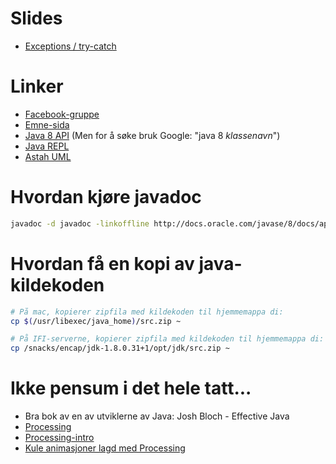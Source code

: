 # Slides

- [Exceptions / try-catch](https://slides.com/evestera/feilmeldinger-i-java)

# Linker

- [Facebook-gruppe](https://www.facebook.com/groups/770233566394868/)
- [Emne-sida](http://www.uio.no/studier/emner/matnat/ifi/INF1010/v15/)
- [Java 8 API](http://docs.oracle.com/javase/8/docs/api/) (Men for å søke bruk Google: "java 8 *klassenavn*")
- [Java REPL](http://www.javarepl.com/console.html)
- [Astah UML](http://astah.net)

# Hvordan kjøre javadoc

```bash
javadoc -d javadoc -linkoffline http://docs.oracle.com/javase/8/docs/api/ http://docs.oracle.com/javase/8/docs/api/ *.java
```

# Hvordan få en kopi av java-kildekoden

```bash
# På mac, kopierer zipfila med kildekoden til hjemmemappa di:
cp $(/usr/libexec/java_home)/src.zip ~

# På IFI-serverne, kopierer zipfila med kildekoden til hjemmemappa di:
cp /snacks/encap/jdk-1.8.0.31+1/opt/jdk/src.zip ~
```

# Ikke pensum i det hele tatt...

- Bra bok av en av utviklerne av Java: Josh Bloch - Effective Java
- [Processing](http://processing.org)
- [Processing-intro](http://vestera.as/processing/)
- [Kule animasjoner lagd med Processing](http://beesandbombs.tumblr.com/)